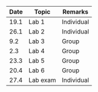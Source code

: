 | Date | Topic    | Remarks    | 
|------|----------|------------| 
| 19.1 | Lab 1    | Individual | 
| 26.1 | Lab 2    | Individual | 
| 9.2  | Lab 3    | Group      | 
| 2.3  | Lab 4    | Group      | 
| 23.3 | Lab 5    | Group      | 
| 20.4 | Lab 6    | Group      | 
| 27.4 | Lab exam | Individual | 

